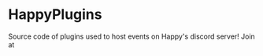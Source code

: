 # HappyPlugins
Source code of plugins used to host events on Happy's discord server! Join at <link>
